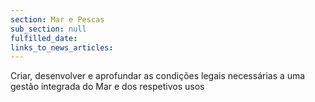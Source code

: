```yaml
---
section: Mar e Pescas
sub_section: null
fulfilled_date:
links_to_news_articles:
---
```


Criar, desenvolver e aprofundar as condições legais necessárias a uma gestão integrada do Mar e dos respetivos usos